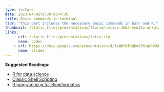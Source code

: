 ```yaml
---
type: lecture
date: 2023-04-02T8:00:00+4:30
title: Basic commands in terminal
tldr: "This part includes the necessary basic commands in bash and R."
thumbnail: /static_files/presentations/florian-olivo-4hbJ-eymZ1o-unsplash.jpg
links: 
    - url: /static_files/presentations/intro.zip
      name: codes
    - url: https://docs.google.com/presentation/d/1bQMY0fDQDm6TKvqFHKkL0V8TILKFhxDswvHDRAeL8Us/edit?usp=share_link
      name: slides
---
```

**Suggested Readings:**
- [R for data science](https://drive.google.com/file/d/1b7SVs8177aMz9rzNXZYwfjKuehRnqjAT/view?usp=share_link)
- [Classic Shell Scripting](https://drive.google.com/file/d/19nhGGdtAgcXXHiNzof1BK-JNm0EgdZD5/view?usp=share_link)
- [R programming for Bioinformatics](https://drive.google.com/file/d/1provNIGExZRrTOV2m9My61MlJiiiJMJh/view?usp=share_link)
